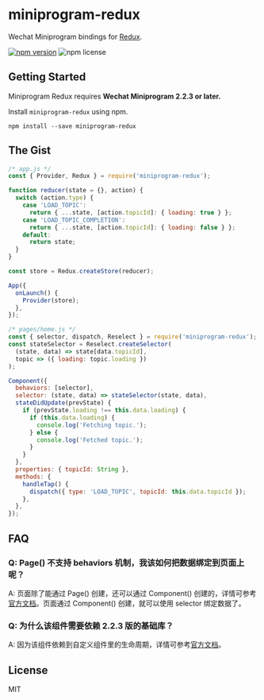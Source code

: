 # miniprogram-redux

Wechat Miniprogram bindings for [Redux](https://github.com/mingenesis/miniprogram-redux).

[![npm version](https://img.shields.io/npm/v/miniprogram-redux.svg)](https://www.npmjs.com/package/miniprogram-redux)
![npm license](https://img.shields.io/npm/l/miniprogram-redux.svg)

## Getting Started

Miniprogram Redux requires **Wechat Miniprogram 2.2.3 or later.**

Install `miniprogram-redux` using npm.

```shell
npm install --save miniprogram-redux
```

## The Gist

```js
/* app.js */
const { Provider, Redux } = require('miniprogram-redux');

function reducer(state = {}, action) {
  switch (action.type) {
    case 'LOAD_TOPIC':
      return { ...state, [action.topicId]: { loading: true } };
    case 'LOAD_TOPIC_COMPLETION':
      return { ...state, [action.topicId]: { loading: false } };
    default:
      return state;
  }
}

const store = Redux.createStore(reducer);

App({
  onLaunch() {
    Provider(store);
  },
});

/* pages/home.js */
const { selector, dispatch, Reselect } = require('miniprogram-redux');
const stateSelector = Reselect.createSelector(
  (state, data) => state[data.topicId],
  topic => ({ loading: topic.loading })
);

Component({
  behaviors: [selector],
  selector: (state, data) => stateSelector(state, data),
  stateDidUpdate(prevState) {
    if (prevState.loading !== this.data.loading) {
      if (this.data.loading) {
        console.log('Fetching topic.');
      } else {
        console.log('Fetched topic.');
      }
    }
  },
  properties: { topicId: String },
  methods: {
    handleTap() {
      dispatch({ type: 'LOAD_TOPIC', topicId: this.data.topicId });
    },
  },
});
```

## FAQ

### Q: Page() 不支持 behaviors 机制，我该如何把数据绑定到页面上呢？

A: 页面除了能通过 Page() 创建，还可以通过 Component() 创建的，详情可参考[官方文档](https://developers.weixin.qq.com/miniprogram/dev/framework/custom-component/component.html)。页面通过 Component() 创建，就可以使用 selector 绑定数据了。

### Q: 为什么该组件需要依赖 2.2.3 版的基础库？

A: 因为该组件依赖到自定义组件里的生命周期，详情可参考[官方文档](https://developers.weixin.qq.com/miniprogram/dev/framework/custom-component/lifetimes.html)。

## License

MIT

